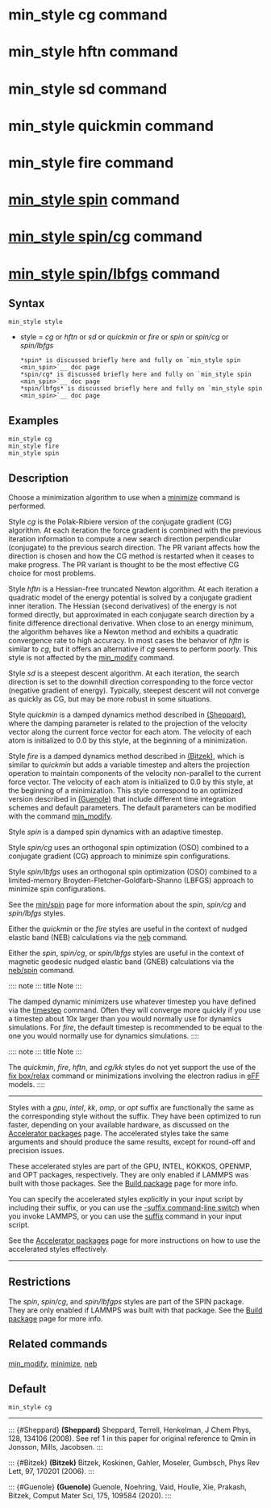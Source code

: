# min_style cg command

# min_style hftn command

# min_style sd command

# min_style quickmin command

# min_style fire command

# [min_style spin](min_spin) command

# [min_style spin/cg](min_spin) command

# [min_style spin/lbfgs](min_spin) command

## Syntax

    min_style style

-   style = *cg* or *hftn* or *sd* or *quickmin* or *fire* or *spin* or
    *spin/cg* or *spin/lbfgs*

        *spin* is discussed briefly here and fully on `min_style spin <min_spin>`__ doc page
        *spin/cg* is discussed briefly here and fully on `min_style spin <min_spin>`__ doc page
        *spin/lbfgs* is discussed briefly here and fully on `min_style spin <min_spin>`__ doc page

## Examples

``` LAMMPS
min_style cg
min_style fire
min_style spin
```

## Description

Choose a minimization algorithm to use when a [minimize](minimize)
command is performed.

Style *cg* is the Polak-Ribiere version of the conjugate gradient (CG)
algorithm. At each iteration the force gradient is combined with the
previous iteration information to compute a new search direction
perpendicular (conjugate) to the previous search direction. The PR
variant affects how the direction is chosen and how the CG method is
restarted when it ceases to make progress. The PR variant is thought to
be the most effective CG choice for most problems.

Style *hftn* is a Hessian-free truncated Newton algorithm. At each
iteration a quadratic model of the energy potential is solved by a
conjugate gradient inner iteration. The Hessian (second derivatives) of
the energy is not formed directly, but approximated in each conjugate
search direction by a finite difference directional derivative. When
close to an energy minimum, the algorithm behaves like a Newton method
and exhibits a quadratic convergence rate to high accuracy. In most
cases the behavior of *hftn* is similar to *cg*, but it offers an
alternative if *cg* seems to perform poorly. This style is not affected
by the [min_modify](min_modify) command.

Style *sd* is a steepest descent algorithm. At each iteration, the
search direction is set to the downhill direction corresponding to the
force vector (negative gradient of energy). Typically, steepest descent
will not converge as quickly as CG, but may be more robust in some
situations.

Style *quickmin* is a damped dynamics method described in
[(Sheppard)](Sheppard), where the damping parameter is related to the
projection of the velocity vector along the current force vector for
each atom. The velocity of each atom is initialized to 0.0 by this
style, at the beginning of a minimization.

Style *fire* is a damped dynamics method described in
[(Bitzek)](Bitzek), which is similar to *quickmin* but adds a variable
timestep and alters the projection operation to maintain components of
the velocity non-parallel to the current force vector. The velocity of
each atom is initialized to 0.0 by this style, at the beginning of a
minimization. This style correspond to an optimized version described in
[(Guenole)](Guenole) that include different time integration schemes and
default parameters. The default parameters can be modified with the
command [min_modify](min_modify).

Style *spin* is a damped spin dynamics with an adaptive timestep.

Style *spin/cg* uses an orthogonal spin optimization (OSO) combined to a
conjugate gradient (CG) approach to minimize spin configurations.

Style *spin/lbfgs* uses an orthogonal spin optimization (OSO) combined
to a limited-memory Broyden-Fletcher-Goldfarb-Shanno (LBFGS) approach to
minimize spin configurations.

See the [min/spin](min_spin) page for more information about the *spin*,
*spin/cg* and *spin/lbfgs* styles.

Either the *quickmin* or the *fire* styles are useful in the context of
nudged elastic band (NEB) calculations via the [neb](neb) command.

Either the *spin*, *spin/cg*, or *spin/lbfgs* styles are useful in the
context of magnetic geodesic nudged elastic band (GNEB) calculations via
the [neb/spin](neb_spin) command.

:::: note
::: title
Note
:::

The damped dynamic minimizers use whatever timestep you have defined via
the [timestep](timestep) command. Often they will converge more quickly
if you use a timestep about 10x larger than you would normally use for
dynamics simulations. For *fire*, the default timestep is recommended to
be equal to the one you would normally use for dynamics simulations.
::::

:::: note
::: title
Note
:::

The *quickmin*, *fire*, *hftn*, and *cg/kk* styles do not yet support
the use of the [fix box/relax](fix_box_relax) command or minimizations
involving the electron radius in [eFF](pair_eff) models.
::::

------------------------------------------------------------------------

Styles with a *gpu*, *intel*, *kk*, *omp*, or *opt* suffix are
functionally the same as the corresponding style without the suffix.
They have been optimized to run faster, depending on your available
hardware, as discussed on the [Accelerator packages](Speed_packages)
page. The accelerated styles take the same arguments and should produce
the same results, except for round-off and precision issues.

These accelerated styles are part of the GPU, INTEL, KOKKOS, OPENMP, and
OPT packages, respectively. They are only enabled if LAMMPS was built
with those packages. See the [Build package](Build_package) page for
more info.

You can specify the accelerated styles explicitly in your input script
by including their suffix, or you can use the [-suffix command-line
switch](Run_options) when you invoke LAMMPS, or you can use the
[suffix](suffix) command in your input script.

See the [Accelerator packages](Speed_packages) page for more
instructions on how to use the accelerated styles effectively.

------------------------------------------------------------------------

## Restrictions

The *spin*, *spin/cg*, and *spin/lbfgps* styles are part of the SPIN
package. They are only enabled if LAMMPS was built with that package.
See the [Build package](Build_package) page for more info.

## Related commands

[min_modify](min_modify), [minimize](minimize), [neb](neb)

## Default

``` LAMMPS
min_style cg
```

------------------------------------------------------------------------

::: {#Sheppard}
**(Sheppard)** Sheppard, Terrell, Henkelman, J Chem Phys, 128, 134106
(2008). See ref 1 in this paper for original reference to Qmin in
Jonsson, Mills, Jacobsen.
:::

::: {#Bitzek}
**(Bitzek)** Bitzek, Koskinen, Gahler, Moseler, Gumbsch, Phys Rev Lett,
97, 170201 (2006).
:::

::: {#Guenole}
**(Guenole)** Guenole, Noehring, Vaid, Houlle, Xie, Prakash, Bitzek,
Comput Mater Sci, 175, 109584 (2020).
:::
